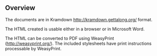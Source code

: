 ## Overview

The documents are in Kramdown <http://kramdown.gettalong.org/> format.  

The HTML created is usable either in a browser or in Microsoft Word.

The HTML can be converted to PDF using WeasyPrint (<http://weasyprint.org/>).
The included stylesheets have print instructions processable by WeasyPrint.
